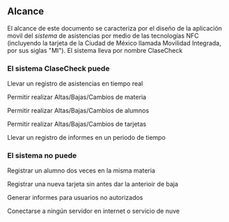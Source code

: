 ## Alcance
El alcance de este documento se caracteriza por el diseño de la aplicación movil del *sistema* de asistencias por medio de las tecnologías NFC (incluyendo la tarjeta de la Ciudad de México llamada Movilidad Integrada, por sus siglas "MI"). El sistema lleva por nombre ClaseCheck

### El sistema ClaseCheck puede                      
Llevar un registro de asistencias en tiempo real      

Permitir realizar Altas/Bajas/Cambios de materia      

Permitir realizar Altas/Bajas/Cambios de alumnos      

Permitir realizar Altas/Bajas/Cambios de tarjetas     

Llevar un registro de informes en un periodo de tiempo

### El sistema no puede
Registrar un alumno dos veces en la misma materia

Registrar una nueva tarjeta sin antes dar la anterioir de baja

Generar informes para usuarios no autorizados

Conectarse a ningún servidor en internet o servicio de nuve
